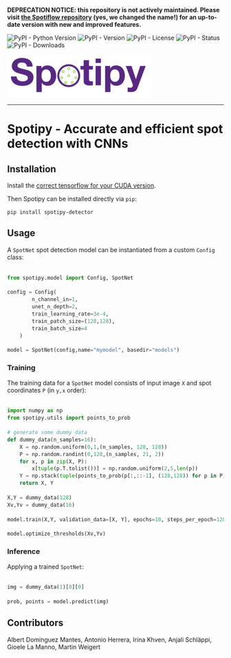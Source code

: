 **DEPRECATION NOTICE: this repository is not actively maintained. Please visit [the Spotiflow repository](https://github.com/weigertlab/spotiflow) (yes, we changed the name!) for an up-to-date version with new and improved features.**

![PyPI - Python Version](https://img.shields.io/pypi/pyversions/spotipy-detector.svg)
![PyPI - Version](https://img.shields.io/pypi/v/spotipy-detector)
![PyPI - License](https://img.shields.io/pypi/l/spotipy-detector)
![PyPI - Status](https://img.shields.io/pypi/status/spotipy-detector)
![PyPI - Downloads](https://img.shields.io/pypi/dm/spotipy-detector)

![Logo](artwork/spotipy_transp_small.png)

---

# Spotipy - Accurate and efficient spot detection with CNNs


## Installation 


Install the [correct tensorflow for your CUDA version](https://www.tensorflow.org/install/source#gpu). 


Then Spotipy can be installed directly via `pip`:

```
pip install spotipy-detector
```


## Usage 


A `SpotNet` spot detection model can be instantiated from a custom `Config` class:


```python 

from spotipy.model import Config, SpotNet

config = Config(
        n_channel_in=1,
        unet_n_depth=2,
        train_learning_rate=3e-4,
        train_patch_size=(128,128),
        train_batch_size=4
    )

model = SpotNet(config,name="mymodel", basedir="models")

```

### Training 

The training data for a  `SpotNet` model consists of input image `X` and spot coordinates `P` (in `y,x` order):

```python 

import numpy as np
from spotipy.utils import points_to_prob

# generate some dummy data 
def dummy_data(n_samples=16):
    X = np.random.uniform(0,1,(n_samples, 128, 128))
    P = np.random.randint(0,128,(n_samples, 21, 2))
    for x, p in zip(X, P):
        x[tuple(p.T.tolist())] = np.random.uniform(2,5,len(p))
    Y = np.stack(tuple(points_to_prob(p[:,::-1], (128,128)) for p in P))
    return X, Y

X,Y = dummy_data(128)
Xv,Yv = dummy_data(16)

model.train(X,Y, validation_data=[X, Y], epochs=10, steps_per_epoch=128)

model.optimize_thresholds(Xv,Yv)

```

### Inference

Applying a trained `SpotNet`:


```python

img = dummy_data(1)[0][0]

prob, points = model.predict(img)

```


## Contributors

Albert Dominguez Mantes, Antonio Herrera, Irina Khven, Anjali Schläppi, Gioele La Manno, Martin Weigert
